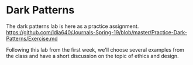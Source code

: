 # Dark Patterns

The dark patterns lab is here as a practice assignment.
https://github.com/idia640/Journals-Spring-19/blob/master/Practice-Dark-Patterns/Exercise.md

Following this lab from the first week, we'll choose several examples from the class and have a short discussion on the topic of ethics and design.
